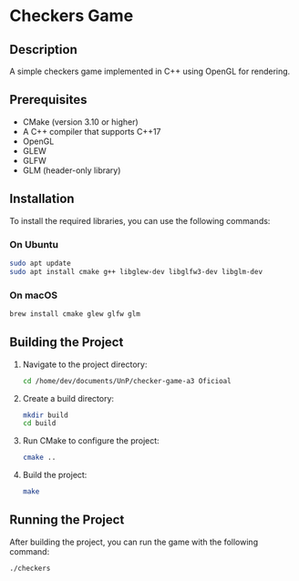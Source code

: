 # Checkers Game

## Description
A simple checkers game implemented in C++ using OpenGL for rendering.

## Prerequisites
- CMake (version 3.10 or higher)
- A C++ compiler that supports C++17
- OpenGL
- GLEW
- GLFW
- GLM (header-only library)

## Installation
To install the required libraries, you can use the following commands:

### On Ubuntu
```bash
sudo apt update
sudo apt install cmake g++ libglew-dev libglfw3-dev libglm-dev
```

### On macOS
```bash
brew install cmake glew glfw glm
```

## Building the Project
1. Navigate to the project directory:
   ```bash
   cd /home/dev/documents/UnP/checker-game-a3 Oficioal
   ```

2. Create a build directory:
   ```bash
   mkdir build
   cd build
   ```

3. Run CMake to configure the project:
   ```bash
   cmake ..
   ```

4. Build the project:
   ```bash
   make
   ```

## Running the Project
After building the project, you can run the game with the following command:
```bash
./checkers
```
